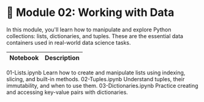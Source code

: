 # 📂 Module 02: Working with Data

In this module, you'll learn how to manipulate and explore Python collections: lists, dictionaries, and tuples. These are the essential data containers used in real-world data science tasks.

| Notebook |	Description |
|----------|----------------|
01-Lists.ipynb	Learn how to create and manipulate lists using indexing, slicing, and built-in methods.
02-Tuples.ipynb	Understand tuples, their immutability, and when to use them.
03-Dictionaries.ipynb	Practice creating and accessing key-value pairs with dictionaries.